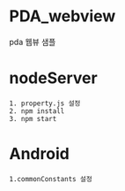 # PDA_webview

pda 웹뷰 샘플


# nodeServer
```
1. property.js 설정
2. npm install
3. npm start
```

# Android
```
1.commonConstants 설정
```
